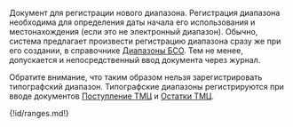 Документ для регистрации нового диапазона. Регистрация диапазона необходима для определения даты начала его использования и местонахождения (если это не электронный диапазон). Обычно, система предлагает произвести регистрацию диапазона сразу же при его создании, в справочнике [Диапазоны БСО](/c/Ranges). Тем не менее, допускается и непосредственный ввод документа через журнал.

Обратите внимание, что таким образом нельзя зарегистрировать типографский диапазон. Типографские диапазоны регистрируются при вводе документов [Поступление ТМЦ](/d/VendorInvoice) и [Остатки ТМЦ](/d/ItemBalances).

{!id/ranges.md!}